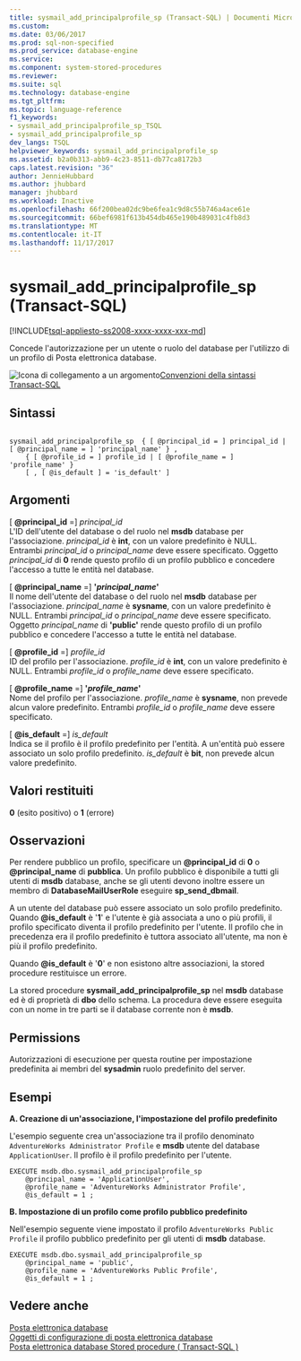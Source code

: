 ```yaml
---
title: sysmail_add_principalprofile_sp (Transact-SQL) | Documenti Microsoft
ms.custom: 
ms.date: 03/06/2017
ms.prod: sql-non-specified
ms.prod_service: database-engine
ms.service: 
ms.component: system-stored-procedures
ms.reviewer: 
ms.suite: sql
ms.technology: database-engine
ms.tgt_pltfrm: 
ms.topic: language-reference
f1_keywords:
- sysmail_add_principalprofile_sp_TSQL
- sysmail_add_principalprofile_sp
dev_langs: TSQL
helpviewer_keywords: sysmail_add_principalprofile_sp
ms.assetid: b2a0b313-abb9-4c23-8511-db77ca8172b3
caps.latest.revision: "36"
author: JennieHubbard
ms.author: jhubbard
manager: jhubbard
ms.workload: Inactive
ms.openlocfilehash: 66f200bea02dc9be6fea1c9d8c55b746a4ace61e
ms.sourcegitcommit: 66bef6981f613b454db465e190b489031c4fb8d3
ms.translationtype: MT
ms.contentlocale: it-IT
ms.lasthandoff: 11/17/2017
---
```

# <a name="sysmailaddprincipalprofilesp-transact-sql"></a>sysmail_add_principalprofile_sp (Transact-SQL)
[!INCLUDE[tsql-appliesto-ss2008-xxxx-xxxx-xxx-md](../../includes/tsql-appliesto-ss2008-xxxx-xxxx-xxx-md.md)]

  Concede l'autorizzazione per un utente o ruolo del database per l'utilizzo di un profilo di Posta elettronica database.  
  
 ![Icona di collegamento a un argomento](../../database-engine/configure-windows/media/topic-link.gif "Icona di collegamento a un argomento")[Convenzioni della sintassi Transact-SQL](../../t-sql/language-elements/transact-sql-syntax-conventions-transact-sql.md)  
  
## <a name="syntax"></a>Sintassi  
  
```  
  
sysmail_add_principalprofile_sp  { [ @principal_id = ] principal_id | [ @principal_name = ] 'principal_name' } ,  
    { [ @profile_id = ] profile_id | [ @profile_name = ] 'profile_name' }  
    [ , [ @is_default ] = 'is_default' ]  
```  
  
## <a name="arguments"></a>Argomenti  
 [  **@principal_id**  =] *principal_id*  
 L'ID dell'utente del database o del ruolo nel **msdb** database per l'associazione. *principal_id* è **int**, con un valore predefinito è NULL. Entrambi *principal_id* o *principal_name* deve essere specificato. Oggetto *principal_id* di **0** rende questo profilo di un profilo pubblico e concedere l'accesso a tutte le entità nel database.  
  
 [  **@principal_name**  =] **'***principal_name***'**  
 Il nome dell'utente del database o del ruolo nel **msdb** database per l'associazione. *principal_name* è **sysname**, con un valore predefinito è NULL. Entrambi *principal_id* o *principal_name* deve essere specificato. Oggetto *principal_name* di **'public'** rende questo profilo di un profilo pubblico e concedere l'accesso a tutte le entità nel database.  
  
 [  **@profile_id**  =] *profile_id*  
 ID del profilo per l'associazione. *profile_id* è **int**, con un valore predefinito è NULL. Entrambi *profile_id* o *profile_name* deve essere specificato.  
  
 [  **@profile_name**  =] **'***profile_name***'**  
 Nome del profilo per l'associazione. *profile_name* è **sysname**, non prevede alcun valore predefinito. Entrambi *profile_id* o *profile_name* deve essere specificato.  
  
 [  **@is_default**  =] *is_default*  
 Indica se il profilo è il profilo predefinito per l'entità. A un'entità può essere associato un solo profilo predefinito. *is_default* è **bit**, non prevede alcun valore predefinito.  
  
## <a name="return-code-values"></a>Valori restituiti  
 **0** (esito positivo) o **1** (errore)  
  
## <a name="remarks"></a>Osservazioni  
 Per rendere pubblico un profilo, specificare un  **@principal_id**  di **0** o  **@principal_name**  di **pubblica**. Un profilo pubblico è disponibile a tutti gli utenti di **msdb** database, anche se gli utenti devono inoltre essere un membro di **DatabaseMailUserRole** eseguire **sp_send_dbmail**.  
  
 A un utente del database può essere associato un solo profilo predefinito. Quando  **@is_default**  è '**1**' e l'utente è già associata a uno o più profili, il profilo specificato diventa il profilo predefinito per l'utente. Il profilo che in precedenza era il profilo predefinito è tuttora associato all'utente, ma non è più il profilo predefinito.  
  
 Quando  **@is_default**  è '**0**' e non esistono altre associazioni, la stored procedure restituisce un errore.  
  
 La stored procedure **sysmail_add_principalprofile_sp** nel **msdb** database ed è di proprietà di **dbo** dello schema. La procedura deve essere eseguita con un nome in tre parti se il database corrente non è **msdb**.  
  
## <a name="permissions"></a>Permissions  
 Autorizzazioni di esecuzione per questa routine per impostazione predefinita ai membri del **sysadmin** ruolo predefinito del server.  
  
## <a name="examples"></a>Esempi  
 **A. Creazione di un'associazione, l'impostazione del profilo predefinito**  
  
 L'esempio seguente crea un'associazione tra il profilo denominato `AdventureWorks Administrator Profile` e **msdb** utente del database `ApplicationUser`. Il profilo è il profilo predefinito per l'utente.  
  
```  
EXECUTE msdb.dbo.sysmail_add_principalprofile_sp  
    @principal_name = 'ApplicationUser',  
    @profile_name = 'AdventureWorks Administrator Profile',  
    @is_default = 1 ;  
```  
  
 **B. Impostazione di un profilo come profilo pubblico predefinito**  
  
 Nell'esempio seguente viene impostato il profilo `AdventureWorks Public Profile` il profilo pubblico predefinito per gli utenti di **msdb** database.  
  
```  
EXECUTE msdb.dbo.sysmail_add_principalprofile_sp  
    @principal_name = 'public',  
    @profile_name = 'AdventureWorks Public Profile',  
    @is_default = 1 ;  
```  
  
## <a name="see-also"></a>Vedere anche  
 [Posta elettronica database](../../relational-databases/database-mail/database-mail.md)   
 [Oggetti di configurazione di posta elettronica database](../../relational-databases/database-mail/database-mail-configuration-objects.md)   
 [Posta elettronica database Stored procedure &#40; Transact-SQL &#41;](../../relational-databases/system-stored-procedures/database-mail-stored-procedures-transact-sql.md)  
  
  
